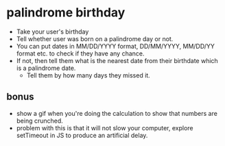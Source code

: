 # palindrome birthday

- Take your user's birthday
- Tell whether user was born on a palindrome day or not. 
- You can put dates in MM/DD/YYYY format, DD/MM/YYYY, MM/DD/YY format etc. to check if they have any chance. 
- If not, then tell them what is the nearest date from their birthdate which is a palindrome date. 
     - Tell them by how many days they missed it.
     
## bonus

- show a gif when you're doing the calculation to show that numbers are being crunched.
- problem with this is that it will not slow your computer, explore setTimeout in JS to produce an artificial delay. 
